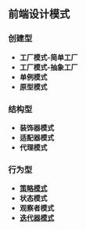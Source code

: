 ## 前端设计模式

### 创建型
- **工厂模式-简单工厂**
- **工厂模式-抽象工厂**
- **单例模式**
- **原型模式**

### 结构型
- **装饰器模式**
- **适配器模式**
- **代理模式**

### 行为型
- [**策略模式**](./mode/behavior/strategy.md)
- **状态模式**
- **观察者模式**
- [**迭代器模式**](./mode/behavior/)